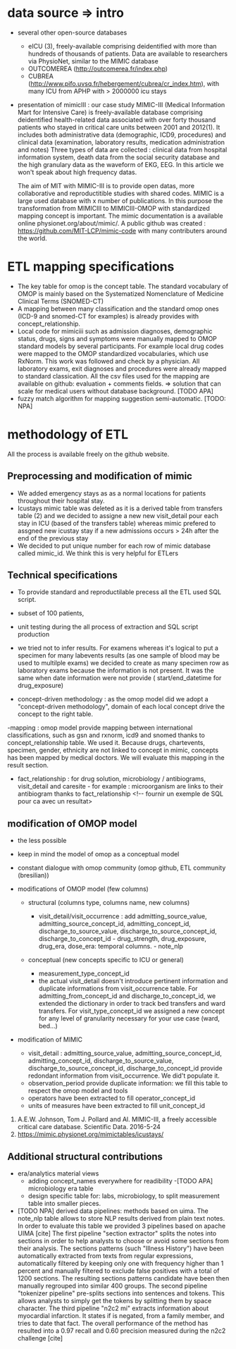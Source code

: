 # data source => intro

- several other open-source databases
	- eICU (3), freely-available comprising deidentified with more than hundreds of thousands of patients. Data are available to researchers via PhysioNet, similar to the MIMIC database
	- OUTCOMEREA (http://outcomerea.fr/index.php)
	- CUBREA (http://www.pifo.uvsq.fr/hebergement/cubrea/cr_index.htm), with many ICU from APHP with > 2000000 icu stays

- presentation of mimicIII : our case study
  MIMIC-III (Medical Information Mart for Intensive Care) is freely-available database comprising deidentified 
  health-related data associated with over forty thousand patients who stayed in critical care units between 2001 and 2012(1).
  It includes both administrative data (demographic, ICD9, procedures) and clinical data (examination, laboratory results, medication administration and notes)
  Three types of data are collected : clinical data from hospital information system, death data from the social security database
  and the high granulary data as the waveform of EKG, EEG.
  In this article we won't speak about high frequency datas. 

  The aim of MIT with MIMIC-III is to provide open datas, more collaborative and reproductitible studies with shared codes. 
  MIMIC is a large used database with x number of publications.
  In this purpose the transformation from MIMICIII to MIMICIII-OMOP with standardized mapping concept is important.
  The mimic documentation is a available online physionet.org/about/mimic/. 
  A public github was created : https://github.com/MIT-LCP/mimic-code with many contributers around the world. 

# ETL mapping specifications
- The key table for omop is the concept table. The standard vocabulary of OMOP is mainly based on the Systematized Nomenclature of Medicine Clinical Terms (SNOMED-CT)
- A mapping between many classification and the standard omop ones (ICD-9 and snomed-CT for examples) is already provides with concept_relationship.
- Local code for mimiciii such as admission diagnoses, demographic status, drugs, signs and symptoms were manually mapped to OMOP standard models by several participants. For example local drug codes were mapped to the OMOP standardized vocabularies, which use RxNorm. This work was followed and check by a physician. All laboratory exams, exit diagnoses and procedures were already mapped to standard classication. All the csv files used for the mapping are available on github:  evaluation  + comments fields. => solution that can scale for medical users without database background. [TODO APA]
- fuzzy match algorithm for mapping suggestion semi-automatic. [TODO: NPA]
	
# methodology of ETL

All the process is available freely on the github website.

## Preprocessing and modification of mimic

- We added emergency stays as as a normal locations for patients throughout their hospital stay.
- Icustays mimic table was deleted as it is a derived table from transfers table (2) and we decided to assigne a new new visit_detail pour each stay in ICU (based of the transfers table) whereas mimic prefered to assgned new icustay stay if a new admissions occurs > 24h after the end of the previous stay
- We decided to put unique number for each row of mimic database  called mimic_id. We think this is very helpful for ETLers

## Technical specifications
- To provide standard and reproductilable precess all the ETL used SQL script.
- subset of 100 patients, 
- unit testing during the all process of extraction and SQL script production

- we tried  not to infer results. For examens whereas it's logical to put a specimen for many labevents results (as one sample of blood may be used to multilple exams) we decided to create as many specimen row as laboratory exams because the information is not present. It was the same when date information were not provide ( start/end_datetime for drug_exposure)

- concept-driven methodology : as the omop model did we adopt a "concept-driven methodology", domain of each local concept drive the concept to the right table.


-mapping : omop model provide mapping between international classifications, such as gsn and rxnorm, icd9 and snomed thanks to concept_relationship table. We used it. 
Because drugs, chartevents, specimen, gender, ethnicity are not linked to concept in mimic, concepts has been mapped by medical doctors. We will evaluate this mapping in the result section.

- fact_relationship : for drug solution, microbiology / antibiograms, visit_detail and caresite
		- for example : microorganism are links to their antibiogram thanks to fact_relationship
		  <!-- fournir un exemple de SQL pour ca avec un resultat>

## modification of OMOP model
- the less possible
- keep in mind the model of omop as a conceptual model
- constant dialogue with omop community (omop github, ETL community (bresilian)) 

- modifications of OMOP model (few columns) 
	- structural (columns type, columns name, new columns)
 		- visit_detail/visit_occurrence : add admitting_source_value, admitting_source_concept_id, admitting_concept_id, discharge_to_source_value, discharge_to_source_concept_id, discharge_to_concept_id
               - drug_strength, drug_exposure, drug_era, dose_era: temporal columns.
               - note_nlp

	- conceptual (new concepts specific to ICU or general)
		- measurement_type_concept_id
		- the actual visit_detail doesn't introduce pertinent information and duplicate informations from visit_occurrence table. For admitting_from_concept_id and discharge_to_concept_id, we extended the dictionary in order to track bed transfers and ward transfers. For visit_type_concept_id we assigned a new concept for any level of granularity necessary for your use case (ward, bed...) 
		<!-- Fournir un example de visit_detail-->

- modification of MIMIC
	- visit_detail : admitting_source_value, admitting_source_concept_id, admitting_concept_id, discharge_to_source_value, discharge_to_source_concept_id, discharge_to_concept_id provide redondant information from visit_occurrence. We did't populate it.
	- observation_period provide duplicate information: we fill this table to respect the omop model and tools
	- operators have been extracted to fill operator_concept_id
	- units of measures have been extracted to fill unit_concept_id
	
1. A.E.W. Johnson, Tom J. Pollard and Al. MIMIC-III, a freely accessible critical care database. Scientific Data. 2016-5-24
2. https://mimic.physionet.org/mimictables/icustays/

## Additional structural contributions
- era/analytics material views
	- adding concept_names everywhere for readibility
	-[TODO APA] microbiology era table
	- design specific table for: labs, microbiology, to split measurement table into smaller pieces.
- [TODO NPA] derived data pipelines: methods based on uima.
The note_nlp table allows to store NLP results derived from plain text notes. In order to evaluate this table we provided 3 pipelines based on apache UIMA [cite]
The first pipeline "section extractor" splits the notes into sections in order to help analysts to choose or avoid some sections from their analysis. The sections patterns (such "Illness History") have been automatically extracted from texts from regular expressions, automatically filtered by keeping only one with frequency higher than 1 percent and manually filtered to exclude false positives with a total of 1200 sections. The resulting sections patterns candidate have been then manually regrouped into similar 400 groups. 
The second pipeline "tokenizer pipeline" pre-splits sections into sentences and tokens. This allows analysts to simply get the tokens by splitting them by space character.
The third pipeline "n2c2 mi" extracts information about myocardial infarction. It states if is negated, from a family member, and tries to date that fact. The overall performance of the method has resulted into a 0.97 recall and 0.60 precision measured during the n2c2 challenge [cite]
